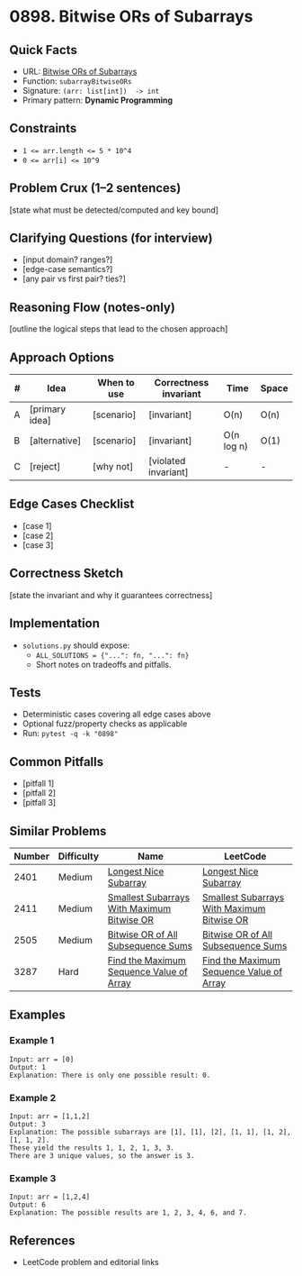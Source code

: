 # 0898. Bitwise ORs of Subarrays

## Quick Facts

- URL: [Bitwise ORs of Subarrays](https://leetcode.com/problems/bitwise-ors-of-subarrays/)
- Function: `subarrayBitwiseORs`
- Signature: `(arr: list[int])  -> int`
- Primary pattern: **Dynamic Programming**

## Constraints

- `1 <= arr.length <= 5 * 10^4`
- `0 <= arr[i] <= 10^9`

## Problem Crux (1–2 sentences)

[state what must be detected/computed and key bound]

## Clarifying Questions (for interview)

- [input domain? ranges?]
- [edge-case semantics?]
- [any pair vs first pair? ties?]

## Reasoning Flow (notes-only)

[outline the logical steps that lead to the chosen approach]

## Approach Options

| # | Idea | When to use | Correctness invariant | Time | Space |
|---|------|-------------|-----------------------|------|-------|
| A | [primary idea] | [scenario] | [invariant] | O(n) | O(n) |
| B | [alternative] | [scenario] | [invariant] | O(n log n) | O(1) |
| C | [reject] | [why not] | [violated invariant] | - | - |

## Edge Cases Checklist

- [case 1]
- [case 2]
- [case 3]

## Correctness Sketch

[state the invariant and why it guarantees correctness]

## Implementation

- `solutions.py` should expose:
  - `ALL_SOLUTIONS = {"...": fn, "...": fn}`
  - Short notes on tradeoffs and pitfalls.

## Tests

- Deterministic cases covering all edge cases above
- Optional fuzz/property checks as applicable
- Run: `pytest -q -k "0898"`

## Common Pitfalls

- [pitfall 1]
- [pitfall 2]
- [pitfall 3]

## Similar Problems

| Number | Difficulty | Name | LeetCode |
|---|---|---|---|
| 2401 | Medium | [Longest Nice Subarray](../2401-longest-nice-subarray/readme.md) | [Longest Nice Subarray](https://leetcode.com/problems/longest-nice-subarray/) |
| 2411 | Medium | [Smallest Subarrays With Maximum Bitwise OR](../2411-smallest-subarrays-with-maximum-bitwise-or/readme.md) | [Smallest Subarrays With Maximum Bitwise OR](https://leetcode.com/problems/smallest-subarrays-with-maximum-bitwise-or/) |
| 2505 | Medium | [Bitwise OR of All Subsequence Sums](../2505-bitwise-or-of-all-subsequence-sums/readme.md) | [Bitwise OR of All Subsequence Sums](https://leetcode.com/problems/bitwise-or-of-all-subsequence-sums/) |
| 3287 | Hard | [Find the Maximum Sequence Value of Array](../3287-find-the-maximum-sequence-value-of-array/readme.md) | [Find the Maximum Sequence Value of Array](https://leetcode.com/problems/find-the-maximum-sequence-value-of-array/) |

## Examples

### Example 1

```text
Input: arr = [0]
Output: 1
Explanation: There is only one possible result: 0.
```

### Example 2

```text
Input: arr = [1,1,2]
Output: 3
Explanation: The possible subarrays are [1], [1], [2], [1, 1], [1, 2], [1, 1, 2].
These yield the results 1, 1, 2, 1, 3, 3.
There are 3 unique values, so the answer is 3.
```

### Example 3

```text
Input: arr = [1,2,4]
Output: 6
Explanation: The possible results are 1, 2, 3, 4, 6, and 7.
```

## References

- LeetCode problem and editorial links
